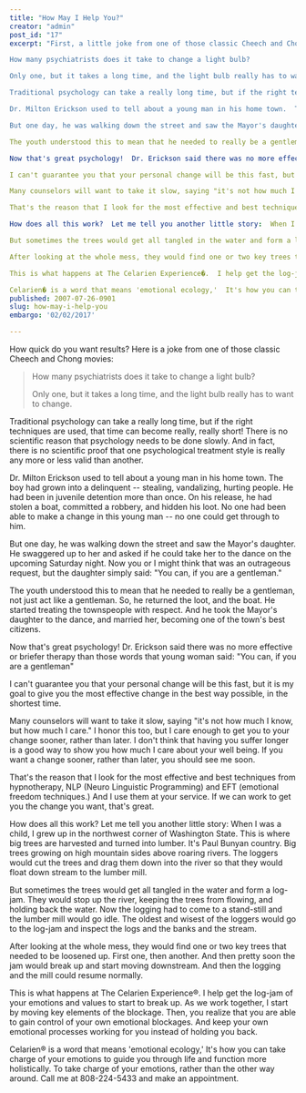 ```yaml
---
title: "How May I Help You?"
creator: "admin"
post_id: "17"
excerpt: "First, a little joke from one of those classic Cheech and Chong movies:

How many psychiatrists does it take to change a light bulb?

Only one, but it takes a long time, and the light bulb really has to want to change.

Traditional psychology can take a really long time, but if the right techniques are used, that time can become really, really short!  There is no scientific reason that psychology needs to be done slowly.  And in fact, there is no scientific proof that one psychological treatment style is really any more or less valid than another.

Dr. Milton Erickson used to tell about a young man in his home town.  The boy had grown into a delinquent -- stealing, vandalizing, hurting people.  He had been in juvenile detention more than once.  On his release, he had stolen a boat, committed a robbery, and hidden his loot.  No one had been able to make a change in this young man -- no one could get through to him.

But one day, he was walking down the street and saw the Mayor's daughter.  He swaggered up to her and asked if he could take her to the dance on the upcoming Saturday night.  Now you or I might think that was an outrageous request, but the daughter simply said: "You can, if you are a gentleman."

The youth understood this to mean that he needed to really be a gentleman, not just act like a gentleman.  So, he returned the loot, and the boat.  He started treating the townspeople with respect.  And he took the Mayor's daughter to the dance, and married her, becoming one of the town's best citizens.

Now that's great psychology!  Dr. Erickson said there was no more effective or briefer therapy than those words that young woman said: "You can, if you are a gentleman"

I can't guarantee you that your personal change will be this fast, but it is my goal to give you the most effective change in the best way possible,  in the shortest time.

Many counselors will want to take it slow, saying "it's not how much I know, but how much I care."  I honor this too, but I care enough to get you to your change sooner, rather than later.  I don't think that having you suffer longer is a good way to show you how much I care about your well being.  If you want a change sooner, rather than later, you should see me soon.

That's the reason that I look for the most effective and best techniques from hypnotherapy, NLP (Neuro Linguistic Programming) and EFT (emotional freedom  techniques.)  And I use them at your service.  If we can work to get you the change you want, that's great.

How does all this work?  Let me tell you another little story:  When I was a child, I grew up in the northwest corner of Washington State.  This is where big trees are harvested and turned into lumber.  It's Paul Bunyan country.  Big trees growing on high mountain sides above roaring rivers.  The loggers would cut the trees and drag them down into the river so that they would float down stream to the lumber mill.

But sometimes the trees would get all tangled in the water and form a log-jam.  They would stop  up the river, keeping the trees from flowing, and holding back the water.  Now the logging had to come to a stand-still and the lumber mill would go idle.  The oldest and wisest of the loggers would go to the log-jam and inspect the logs and the banks and the stream.

After looking at the whole mess, they would find one or two key trees that needed to be loosened up.  First one, then another.  And then pretty soon the jam would break up and start moving downstream.  And then the logging and the mill could resume normally.

This is what happens at The Celarien Experience�.  I help get the log-jam of your emotions and values to start to break up.  As we work together, I start by moving key elements of the blockage.  Then, you realize that you are able to gain control of your own emotional blockages.  And keep your own emotional processes working for you instead of holding you back.

Celarien� is a word that means 'emotional ecology,'  It's how you can take charge of your emotions to guide you through life and function more holistically.  To take charge of your emotions, rather than the other way around.  Call me at 808-224-5433 and make an appointment."
published: 2007-07-26-0901
slug: how-may-i-help-you
embargo: '02/02/2017'

---
```

How quick do you want results? Here is a joke from one of those classic Cheech and Chong movies:

<blockquote>How many psychiatrists does it take to change a light bulb?

Only one, but it takes a long time, and the light bulb really has to want to change.</blockquote>

Traditional psychology can take a really long time, but if the right techniques are used, that time can become really, really short!  There is no scientific reason that psychology needs to be done slowly.  And in fact, there is no scientific proof that one psychological treatment style is really any more or less valid than another.

Dr. Milton Erickson used to tell about a young man in his home town.  The boy had grown into a delinquent -- stealing, vandalizing, hurting people.  He had been in juvenile detention more than once.  On his release, he had stolen a boat, committed a robbery, and hidden his loot.  No one had been able to make a change in this young man -- no one could get through to him.

But one day, he was walking down the street and saw the Mayor's daughter.  He swaggered up to her and asked if he could take her to the dance on the upcoming Saturday night.  Now you or I might think that was an outrageous request, but the daughter simply said: "You can, if you are a gentleman."

The youth understood this to mean that he needed to really be a gentleman, not just act like a gentleman.  So, he returned the loot, and the boat.  He started treating the townspeople with respect.  And he took the Mayor's daughter to the dance, and married her, becoming one of the town's best citizens.

Now that's great psychology!  Dr. Erickson said there was no more effective or briefer therapy than those words that young woman said: "You can, if you are a gentleman"

I can't guarantee you that your personal change will be this fast, but it is my goal to give you the most effective change in the best way possible,  in the shortest time.

Many counselors will want to take it slow, saying "it's not how much I know, but how much I care."  I honor this too, but I care enough to get you to your change sooner, rather than later.  I don't think that having you suffer longer is a good way to show you how much I care about your well being.  If you want a change sooner, rather than later, you should see me soon.

That's the reason that I look for the most effective and best techniques from hypnotherapy, NLP (Neuro Linguistic Programming) and EFT (emotional freedom  techniques.)  And I use them at your service.  If we can work to get you the change you want, that's great.

How does all this work?  Let me tell you another little story:  When I was a child, I grew up in the northwest corner of Washington State.  This is where big trees are harvested and turned into lumber.  It's Paul Bunyan country.  Big trees growing on high mountain sides above roaring rivers.  The loggers would cut the trees and drag them down into the river so that they would float down stream to the lumber mill.

But sometimes the trees would get all tangled in the water and form a log-jam.  They would stop  up the river, keeping the trees from flowing, and holding back the water.  Now the logging had to come to a stand-still and the lumber mill would go idle.  The oldest and wisest of the loggers would go to the log-jam and inspect the logs and the banks and the stream.

After looking at the whole mess, they would find one or two key trees that needed to be loosened up.  First one, then another.  And then pretty soon the jam would break up and start moving downstream.  And then the logging and the mill could resume normally.

This is what happens at The Celarien Experience®.  I help get the log-jam of your emotions and values to start to break up.  As we work together, I start by moving key elements of the blockage.  Then, you realize that you are able to gain control of your own emotional blockages.  And keep your own emotional processes working for you instead of holding you back.

Celarien® is a word that means 'emotional ecology,'  It's how you can take charge of your emotions to guide you through life and function more holistically.  To take charge of your emotions, rather than the other way around.  Call me at 808-224-5433 and make an appointment.